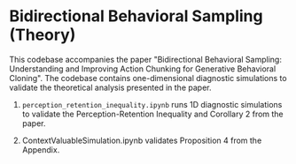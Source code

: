 # Bidirectional Behavioral Sampling (Theory)
This codebase accompanies the paper "Bidirectional Behavioral Sampling: Understanding and Improving Action Chunking for Generative Behavioral Cloning".
The codebase contains one-dimensional diagnostic simulations to validate the theoretical analysis presented in the paper. 


1. ```perception_retention_inequality.ipynb``` runs 1D diagnostic simulations to validate the Perception-Retention Inequality and Corollary 2 from the paper. 

2. ContextValuableSimulation.ipynb validates Proposition 4 from the Appendix. 